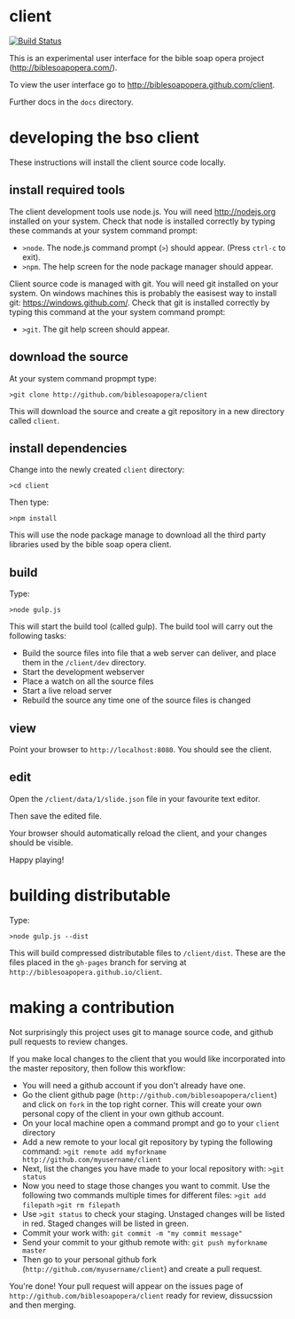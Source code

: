 client
======

[![Build Status](https://travis-ci.org/biblesoapopera/client.svg?branch=master)](http://travis-ci.org/biblesoapopera/client)

This is an experimental user interface for the bible soap opera project (http://biblesoapopera.com/).

To view the user interface go to http://biblesoapopera.github.com/client.

Further docs in the `docs` directory.

developing the bso client
=========================

These instructions will install the client source code locally.

install required tools
----------------------

The client development tools use node.js. You will need http://nodejs.org installed on your system. Check that node is installed correctly by typing these commands at your system command prompt:

* `>node`. The node.js command prompt (`>`) should appear. (Press `ctrl-c` to exit).
* `>npm`. The help screen for the node package manager should appear.

Client source code is managed with git. You will need git installed on your system. On windows machines this is probably the easisest way to install git: https://windows.github.com/. Check that git is installed correctly by typing this command at the your system command prompt:

* `>git`. The git help screen should appear.

download the source
-------------------

At your system command propmpt type:

`>git clone http://github.com/biblesoapopera/client`

This will download the source and create a git repository in a new directory called `client`.

install dependencies
--------------------

Change into the newly created `client` directory:

`>cd client`

Then type:

`>npm install`

This will use the node package manage to download all the third party libraries used by the bible soap opera client.

build
-----

Type:

`>node gulp.js`

This will start the build tool (called gulp). The build tool will carry out the following tasks:

* Build the source files into file that a web server can deliver, and place them in the `/client/dev` directory.
* Start the development webserver
* Place a watch on all the source files
* Start a live reload server
* Rebuild the source any time one of the source files is changed

view
----

Point your browser to `http://localhost:8080`. You should see the client.

edit
----

Open the `/client/data/1/slide.json` file in your favourite text editor.

Then save the edited file.

Your browser should automatically reload the client, and your changes should be visible.

Happy playing!

building distributable
======================

Type:

`>node gulp.js --dist`

This will build compressed distributable files to `/client/dist`. These are the files placed in the `gh-pages` branch for serving at `http://biblesoapopera.github.io/client`.

making a contribution
=====================

Not surprisingly this project uses git to manage source code, and github pull requests to review changes.

If you make local changes to the client that you would like incorporated into the master repository, then follow this workflow:

* You will need a github account if you don't already have one.
* Go the client github page (`http://github.com/biblesoapopera/client`) and click on `fork` in the top right corner. This will create your own personal copy of the client in your own github account.
* On your local machine open a command prompt and go to your `client` directory
* Add a new remote to your local git repository by typing the following command:
`>git remote add myforkname http://github.com/myusername/client`
* Next, list the changes you have made to your local repository with:
`>git status`
* Now you need to stage those changes you want to commit. Use the following two commands multiple times for different files:
`>git add filepath`
`>git rm filepath`
* Use `>git status` to check your staging. Unstaged changes will be listed in red. Staged changes will be listed in green.
* Commit your work with:
`git commit -m "my commit message"`
* Send your commit to your github remote with:
`git push myforkname master`
* Then go to your personal github fork (`http://github.com/myusername/client`) and create a pull request.

You're done! Your pull request will appear on the issues page of `http://github.com/biblesoapopera/client` ready for review, dissucssion and then merging.
